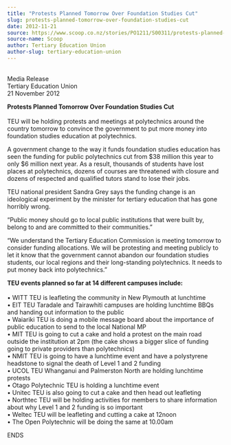 ```yaml
---
title: "Protests Planned Tomorrow Over Foundation Studies Cut"
slug: protests-planned-tomorrow-over-foundation-studies-cut
date: 2012-11-21
source: https://www.scoop.co.nz/stories/PO1211/S00311/protests-planned-tomorrow-over-foundation-studies-cut.htm
source-name: Scoop
author: Tertiary Education Union
author-slug: tertiary-education-union
---
```


<p><br>Media Release<br>Tertiary Education Union<br>21 November
2012</p>

<p><strong>Protests Planned Tomorrow Over Foundation
Studies Cut</strong><br><strong></strong><br>TEU will be
holding protests and meetings at polytechnics around the
country tomorrow to convince the government to put more
money into foundation studies education at polytechnics.</p>

<p>A
government change to the way it funds foundation studies
education has seen the funding for public polytechnics cut from
$38 million this year to only $6 million next year. As a
result, thousands of students have lost places at
polytechnics, dozens of courses are threatened with closure
and dozens of respected and qualified tutors stand to lose
their jobs.</p>

<p>TEU national president Sandra Grey says the
funding change is an ideological experiment by the minister
for tertiary education that has gone horribly
wrong.</p>

<p>“Public money should go to local public
institutions that were built by, belong to and are committed
to their communities.”</p>

<p>“We understand the Tertiary
Education Commission is meeting tomorrow to consider funding
allocations. We will be protesting and meeting publicly to
let it know that the government cannot abandon our
foundation studies students, our local regions and their
long-standing polytechnics. It needs to put money back into
polytechnics.”</p>

<p><strong>TEU events planned so far at 14
different campuses
include:</strong><br><strong></strong><br>•	WITT TEU is
leafleting the community in New Plymouth at
lunchtime<br>•	EIT TEU Taradale and Tairawhiti campuses
are holding lunchtime BBQs and handing out information to
the public<br>•	Waiariki TEU is doing a mobile message
board about the importance of public education to send to
the local National MP<br>•	MIT TEU is going to cut a cake
and hold a protest on the main road outside the institution
at 2pm (the cake shows a bigger slice of funding going to
private providers than polytechnics)<br>•	NMIT TEU is
going to have a lunchtime event and have a polystyrene
headstone to signal the death of Level 1 and 2
funding<br>•	UCOL TEU Whanganui and Palmerston North are
holding lunchtime protests<br>•	Otago Polytechnic TEU is
holding a lunchtime event<br>•	Unitec TEU is also going to
cut a cake and then head out leafleting<br>•	Northtec TEU
will be holding activities for members to share information
about why Level 1 and 2 funding is so
important<br>•	Weltec TEU will be leafleting and cutting a
cake at 12noon<br>•	The Open Polytechnic will be doing the
same at
10.00am</p>

<p>ENDS<br><p>

